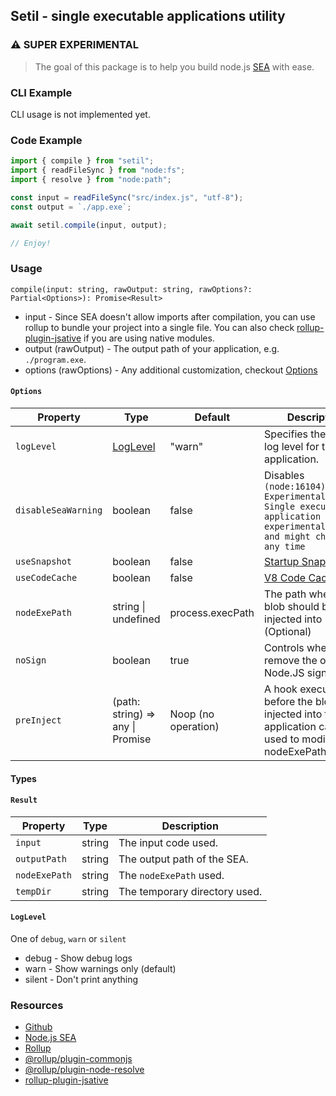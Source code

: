 ## Setil - single executable applications utility

### ⚠️ SUPER EXPERIMENTAL

> The goal of this package is to help you build node.js [SEA](https://nodejs.org/api/single-executable-applications.html) with ease.

### CLI Example

CLI usage is not implemented yet.

### Code Example

```mjs
import { compile } from "setil";
import { readFileSync } from "node:fs";
import { resolve } from "node:path";

const input = readFileSync("src/index.js", "utf-8");
const output = `./app.exe`;

await setil.compile(input, output);

// Enjoy!
```

### Usage

`compile(input: string, rawOutput: string, rawOptions?: Partial<Options>): Promise<Result>`

- input - Since SEA doesn't allow imports after compilation, you can use rollup to bundle your project into a single file. You can also check [rollup-plugin-jsative](https://github.com/AngeloCore/rollup-plugin-jsative) if you are using native modules.
- output (rawOutput) - The output path of your application, e.g. `./program.exe`.
- options (rawOptions) - Any additional customization, checkout [Options](#options)

#### **`Options`**

| Property            | Type                                  | Default             | Description                                                                                                                        |
| ------------------- | ------------------------------------- | ------------------- | ---------------------------------------------------------------------------------------------------------------------------------- |
| `logLevel`          | [LogLevel](#loglevel)                 | "warn"              | Specifies the desired log level for the application.                                                                               |
| `disableSeaWarning` | boolean                               | false               | Disables `(node:16104) ExperimentalWarning: Single executable application is an experimental feature and might change at any time` |
| `useSnapshot`       | boolean                               | false               | [Startup Snapshots](https://nodejs.org/api/single-executable-applications.html#startup-snapshot-support)                           |
| `useCodeCache`      | boolean                               | false               | [V8 Code Cache](https://nodejs.org/api/single-executable-applications.html#v8-code-cache-support)                                  |
| `nodeExePath`       | string \| undefined                   | process.execPath    | The path where the blob should be injected into (Optional)                                                                         |
| `noSign`            | boolean                               | true                | Controls whether to remove the original Node.JS signature.                                                                         |
| `preInject`         | (path: string) => any \| Promise<any> | Noop (no operation) | A hook executed just before the blob is injected into the application can be used to modify the nodeExePath file.                  |

#### Types

#### **`Result`**

| Property      | Type   | Description                   |
| ------------- | ------ | ----------------------------- |
| `input`       | string | The input code used.          |
| `outputPath`  | string | The output path of the SEA.   |
| `nodeExePath` | string | The `nodeExePath` used.       |
| `tempDir`     | string | The temporary directory used. |

#### **`LogLevel`**

One of `debug`, `warn` or `silent`

- debug - Show debug logs
- warn - Show warnings only (default)
- silent - Don't print anything

### Resources

- [Github](https://github.com/AngeloCore/setil)
- [Node.js SEA](https://nodejs.org/api/single-executable-applications.html)
- [Rollup](https://rollupjs.org/v)
- [@rollup/plugin-commonjs](https://www.npmjs.com/package/@rollup/plugin-commonjs)
- [@rollup/plugin-node-resolve](https://www.npmjs.com/package/@rollup/plugin-node-resolve)
- [rollup-plugin-jsative](https://github.com/AngeloCore/rollup-plugin-jsative)
